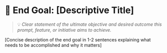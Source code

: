 # 🎯 End Goal: [Descriptive Title]

> 💡 *Clear statement of the ultimate objective and desired outcome this prompt, feature, or initiative aims to achieve.*

[Concise description of the end goal in 1-2 sentences explaining what needs to be accomplished and why it matters]
